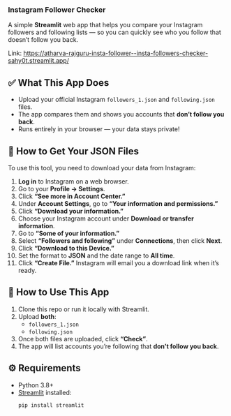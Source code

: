 ### Instagram Follower Checker

A simple **Streamlit** web app that helps you compare your Instagram followers and following lists — so you can quickly see who you follow that doesn’t follow you back.

Link: https://atharva-rajguru-insta-follower--insta-followers-checker-sahy0t.streamlit.app/


## ✅ What This App Does

- Upload your official Instagram `followers_1.json` and `following.json` files.
- The app compares them and shows you accounts that **don’t follow you back**.
- Runs entirely in your browser — your data stays private!


## 📂 How to Get Your JSON Files

To use this tool, you need to download your data from Instagram:

1. **Log in** to Instagram on a web browser.
2. Go to your **Profile → Settings**.
3. Click **“See more in Account Center.”**
4. Under **Account Settings**, go to **“Your information and permissions.”**
5. Click **“Download your information.”**
6. Choose your Instagram account under **Download or transfer information**.
7. Go to **“Some of your information.”**
8. Select **“Followers and following”** under **Connections**, then click **Next**.
9. Click **“Download to this Device.”**
10. Set the format to **JSON** and the date range to **All time**.
11. Click **“Create File.”** Instagram will email you a download link when it’s ready.


## 🚀 How to Use This App

1. Clone this repo or run it locally with Streamlit.
2. Upload **both**:
   - `followers_1.json`
   - `following.json`
3. Once both files are uploaded, click **“Check”**.
4. The app will list accounts you’re following that **don’t follow you back**.


## ⚙️ Requirements

- Python 3.8+
- [Streamlit](https://streamlit.io/) installed:  
  ```bash
  pip install streamlit
